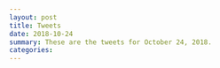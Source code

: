 ```yaml
---
layout: post
title: Tweets
date: 2018-10-24
summary: These are the tweets for October 24, 2018.
categories:
---
```


